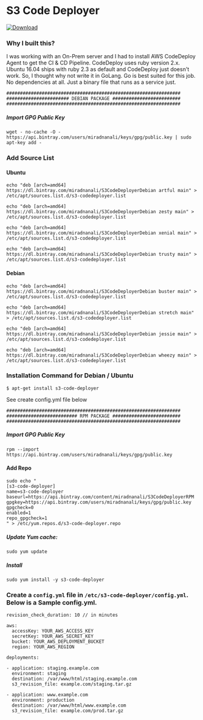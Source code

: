 # S3 Code Deployer

[ ![Download](null/packages/miradnanali/S3CodeDeployer/apt/images/download.svg?version=1.1) ](https://bintray.com/miradnanali/S3CodeDeployer/apt/1.1/link)

### Why I built this?
I was working with an On-Prem server and I had to install AWS CodeDeploy Agent to get the CI & CD Pipeline.
CodeDeploy uses ruby version 2.x. Ubuntu 16.04 ships with ruby 2.3 as default and CodeDeploy just doesn't work.
So, I thought why not write it in GoLang. Go is best suited for this job. No dependencies at all. Just a binary file that runs as a service just.



```
################################################################
####################### DEBIAN PACKAGE #########################
################################################################
```

##### Import GPG Public Key
```
wget - no-cache -O - https://api.bintray.com/users/miradnanali/keys/gpg/public.key | sudo apt-key add -
```

### Add Source List

#### Ubuntu
```
echo "deb [arch=amd64] https://dl.bintray.com/miradnanali/S3CodeDeployerDebian artful main" > /etc/apt/sources.list.d/s3-codedeployer.list
```
```
echo "deb [arch=amd64] https://dl.bintray.com/miradnanali/S3CodeDeployerDebian zesty main" > /etc/apt/sources.list.d/s3-codedeployer.list
```
```
echo "deb [arch=amd64] https://dl.bintray.com/miradnanali/S3CodeDeployerDebian xenial main" > /etc/apt/sources.list.d/s3-codedeployer.list
```
```
echo "deb [arch=amd64] https://dl.bintray.com/miradnanali/S3CodeDeployerDebian trusty main" > /etc/apt/sources.list.d/s3-codedeployer.list
```

#### Debian
```
echo "deb [arch=amd64] https://dl.bintray.com/miradnanali/S3CodeDeployerDebian buster main" > /etc/apt/sources.list.d/s3-codedeployer.list
```
```
echo "deb [arch=amd64] https://dl.bintray.com/miradnanali/S3CodeDeployerDebian stretch main" > /etc/apt/sources.list.d/s3-codedeployer.list
```
```
echo "deb [arch=amd64] https://dl.bintray.com/miradnanali/S3CodeDeployerDebian jessie main" > /etc/apt/sources.list.d/s3-codedeployer.list
```
```
echo "deb [arch=amd64] https://dl.bintray.com/miradnanali/S3CodeDeployerDebian wheezy main" > /etc/apt/sources.list.d/s3-codedeployer.list
```

### Installation Command for Debian / Ubuntu
```
$ apt-get install s3-code-deployer
```

See create config.yml file below


```
################################################################
########################## RPM PACKAGE #########################
################################################################
```

##### Import GPG Public Key
```
rpm --import https://api.bintray.com/users/miradnanali/keys/gpg/public.key
```

#### Add Repo
```
sudo echo "
[s3-code-deployer]
name=s3-code-deployer
baseurl=https://api.bintray.com/content/miradnanali/S3CodeDeployerRPM
gpgkey=https://api.bintray.com/users/miradnanali/keys/gpg/public.key
gpgcheck=0
enabled=1
repo_gpgcheck=1
" > /etc/yum.repos.d/s3-code-deployer.repo
```

##### Update Yum cache:
```sudo yum update```

##### Install
```sudo yum install -y s3-code-deployer```


### Create a `config.yml` file in `/etc/s3-code-deployer/config.yml`. Below is a Sample config.yml.
```
revision_check_duration: 10 // in minutes

aws:
  accessKey: YOUR_AWS_ACCESS_KEY
  secretKey: YOUR_AWS_SECRET_KEY
  bucket: YOUR_AWS_DEPLOYMENT_BUCKET
  region: YOUR_AWS_REGION

deployments:

- application: staging.example.com
  environment: staging
  destination: /var/www/html/staging.example.com
  s3_revision_file: example.com/staging.tar.gz

- application: www.example.com
  environment: production
  destination: /var/www/html/www.example.com
  s3_revision_file: example.com/prod.tar.gz
```